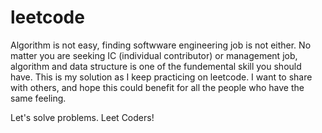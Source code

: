 # leetcode
Algorithm is not easy, finding softwware engineering job is not either. No matter you are seeking IC (individual contributor) or management job, algorithm and data structure is one of the fundemental skill you should have.
This is my solution as I keep practicing on leetcode. I want to share with others, and hope this could benefit for all the people who have the same feeling. 

Let's solve problems. Leet Coders! 